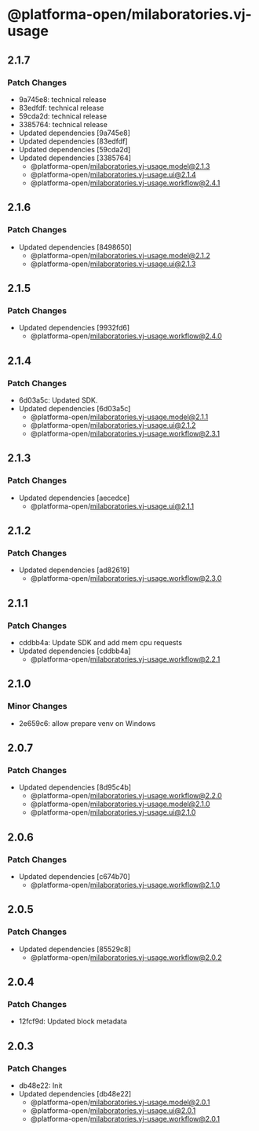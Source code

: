 # @platforma-open/milaboratories.vj-usage

## 2.1.7

### Patch Changes

- 9a745e8: technical release
- 83edfdf: technical release
- 59cda2d: technical release
- 3385764: technical release
- Updated dependencies [9a745e8]
- Updated dependencies [83edfdf]
- Updated dependencies [59cda2d]
- Updated dependencies [3385764]
  - @platforma-open/milaboratories.vj-usage.model@2.1.3
  - @platforma-open/milaboratories.vj-usage.ui@2.1.4
  - @platforma-open/milaboratories.vj-usage.workflow@2.4.1

## 2.1.6

### Patch Changes

- Updated dependencies [8498650]
  - @platforma-open/milaboratories.vj-usage.model@2.1.2
  - @platforma-open/milaboratories.vj-usage.ui@2.1.3

## 2.1.5

### Patch Changes

- Updated dependencies [9932fd6]
  - @platforma-open/milaboratories.vj-usage.workflow@2.4.0

## 2.1.4

### Patch Changes

- 6d03a5c: Updated SDK.
- Updated dependencies [6d03a5c]
  - @platforma-open/milaboratories.vj-usage.model@2.1.1
  - @platforma-open/milaboratories.vj-usage.ui@2.1.2
  - @platforma-open/milaboratories.vj-usage.workflow@2.3.1

## 2.1.3

### Patch Changes

- Updated dependencies [aecedce]
  - @platforma-open/milaboratories.vj-usage.ui@2.1.1

## 2.1.2

### Patch Changes

- Updated dependencies [ad82619]
  - @platforma-open/milaboratories.vj-usage.workflow@2.3.0

## 2.1.1

### Patch Changes

- cddbb4a: Update SDK and add mem cpu requests
- Updated dependencies [cddbb4a]
  - @platforma-open/milaboratories.vj-usage.workflow@2.2.1

## 2.1.0

### Minor Changes

- 2e659c6: allow prepare venv on Windows

## 2.0.7

### Patch Changes

- Updated dependencies [8d95c4b]
  - @platforma-open/milaboratories.vj-usage.workflow@2.2.0
  - @platforma-open/milaboratories.vj-usage.model@2.1.0
  - @platforma-open/milaboratories.vj-usage.ui@2.1.0

## 2.0.6

### Patch Changes

- Updated dependencies [c674b70]
  - @platforma-open/milaboratories.vj-usage.workflow@2.1.0

## 2.0.5

### Patch Changes

- Updated dependencies [85529c8]
  - @platforma-open/milaboratories.vj-usage.workflow@2.0.2

## 2.0.4

### Patch Changes

- 12fcf9d: Updated block metadata

## 2.0.3

### Patch Changes

- db48e22: Init
- Updated dependencies [db48e22]
  - @platforma-open/milaboratories.vj-usage.model@2.0.1
  - @platforma-open/milaboratories.vj-usage.ui@2.0.1
  - @platforma-open/milaboratories.vj-usage.workflow@2.0.1
